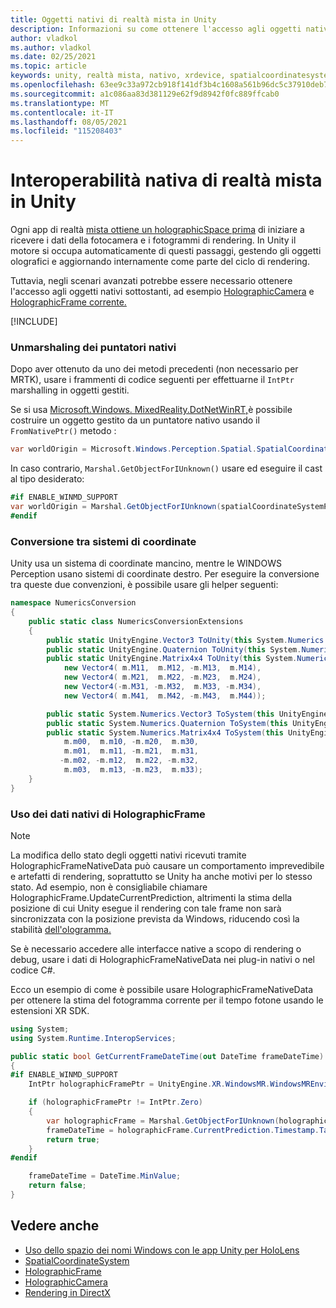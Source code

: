 ```yaml
---
title: Oggetti nativi di realtà mista in Unity
description: Informazioni su come ottenere l'accesso agli oggetti nativi olografici sottostanti in Unity usando lo spazio dei nomi XR.
author: vladkol
ms.author: vladkol
ms.date: 02/25/2021
ms.topic: article
keywords: unity, realtà mista, nativo, xrdevice, spatialcoordinatesystem, olographicframe, olographiccamera, ispatialcoordinatesystem, iholographicframe, iholographiccamera, getnativeptr, visore VR di realtà mista, visore VR windows mixed reality, visore VR di realtà virtuale
ms.openlocfilehash: 63ee9c33a972cb918f141df3b4c1608a561b96dc5c37910deb77b089f7be69b8
ms.sourcegitcommit: a1c086aa83d381129e62f9d8942f0fc889ffcab0
ms.translationtype: MT
ms.contentlocale: it-IT
ms.lasthandoff: 08/05/2021
ms.locfileid: "115208403"
---
```

# <a name="mixed-reality-native-interop-in-unity"></a>Interoperabilità nativa di realtà mista in Unity

Ogni app di realtà [mista ottiene un holographicSpace prima](../native/getting-a-holographicspace.md) di iniziare a ricevere i dati della fotocamera e i fotogrammi di rendering. In Unity il motore si occupa automaticamente di questi passaggi, gestendo gli oggetti olografici e aggiornando internamente come parte del ciclo di rendering.

Tuttavia, negli scenari avanzati potrebbe essere necessario ottenere l'accesso agli oggetti nativi sottostanti, ad esempio <a href="/uwp/api/windows.graphics.holographic.holographiccamera" target="_blank">HolographicCamera</a> e <a href="/uwp/api/windows.graphics.holographic.holographicframe" target="_blank">HolographicFrame corrente.</a>

[!INCLUDE[](includes/unity-native-ptrs.md)]

### <a name="unmarshaling-native-pointers"></a>Unmarshaling dei puntatori nativi

Dopo aver ottenuto da uno dei metodi precedenti (non necessario per MRTK), usare i frammenti di codice seguenti per effettuarne il `IntPtr` marshalling in oggetti gestiti.

Se si usa [Microsoft.Windows. MixedReality.DotNetWinRT,](https://www.nuget.org/packages/Microsoft.Windows.MixedReality.DotNetWinRT)è possibile costruire un oggetto gestito da un puntatore nativo usando il `FromNativePtr()` metodo :

```cs
var worldOrigin = Microsoft.Windows.Perception.Spatial.SpatialCoordinateSystem.FromNativePtr(spatialCoordinateSystemPtr);
```

In caso contrario, `Marshal.GetObjectForIUnknown()` usare ed eseguire il cast al tipo desiderato:

```cs
#if ENABLE_WINMD_SUPPORT
var worldOrigin = Marshal.GetObjectForIUnknown(spatialCoordinateSystemPtr) as Windows.Perception.Spatial.SpatialCoordinateSystem;
#endif
```

### <a name="converting-between-coordinate-systems"></a>Conversione tra sistemi di coordinate

Unity usa un sistema di coordinate mancino, mentre le WINDOWS Perception usano sistemi di coordinate destro. Per eseguire la conversione tra queste due convenzioni, è possibile usare gli helper seguenti:

```cs
namespace NumericsConversion
{
    public static class NumericsConversionExtensions
    {
        public static UnityEngine.Vector3 ToUnity(this System.Numerics.Vector3 v) => new UnityEngine.Vector3(v.X, v.Y, -v.Z);
        public static UnityEngine.Quaternion ToUnity(this System.Numerics.Quaternion q) => new UnityEngine.Quaternion(q.X, q.Y, -q.Z, -q.W);
        public static UnityEngine.Matrix4x4 ToUnity(this System.Numerics.Matrix4x4 m) => new UnityEngine.Matrix4x4(
            new Vector4( m.M11,  m.M12, -m.M13,  m.M14),
            new Vector4( m.M21,  m.M22, -m.M23,  m.M24),
            new Vector4(-m.M31, -m.M32,  m.M33, -m.M34),
            new Vector4( m.M41,  m.M42, -m.M43,  m.M44));

        public static System.Numerics.Vector3 ToSystem(this UnityEngine.Vector3 v) => new System.Numerics.Vector3(v.x, v.y, -v.z);
        public static System.Numerics.Quaternion ToSystem(this UnityEngine.Quaternion q) => new System.Numerics.Quaternion(q.x, q.y, -q.z, -q.w);
        public static System.Numerics.Matrix4x4 ToSystem(this UnityEngine.Matrix4x4 m) => new System.Numerics.Matrix4x4(
            m.m00,  m.m10, -m.m20,  m.m30,
            m.m01,  m.m11, -m.m21,  m.m31,
           -m.m02, -m.m12,  m.m22, -m.m32,
            m.m03,  m.m13, -m.m23,  m.m33);
    }
}
```

### <a name="using-holographicframe-native-data"></a>Uso dei dati nativi di HolographicFrame

> [!NOTE]
> La modifica dello stato degli oggetti nativi ricevuti tramite HolographicFrameNativeData può causare un comportamento imprevedibile e artefatti di rendering, soprattutto se Unity ha anche motivi per lo stesso stato.  Ad esempio, non è consigliabile chiamare HolographicFrame.UpdateCurrentPrediction, altrimenti la stima della posizione di cui Unity esegue il rendering con tale frame non sarà sincronizzata con la posizione prevista da Windows, riducendo così la stabilità [dell'ologramma.](../platform-capabilities-and-apis/hologram-stability.md)

Se è necessario accedere alle interfacce native a scopo di rendering o debug, usare i dati di HolographicFrameNativeData nei plug-in nativi o nel codice C#.

Ecco un esempio di come è possibile usare HolographicFrameNativeData per ottenere la stima del fotogramma corrente per il tempo fotone usando le estensioni XR SDK.

```cs
using System;
using System.Runtime.InteropServices;

public static bool GetCurrentFrameDateTime(out DateTime frameDateTime)
{
#if ENABLE_WINMD_SUPPORT
    IntPtr holographicFramePtr = UnityEngine.XR.WindowsMR.WindowsMREnvironment.CurrentHolographicRenderFrame;

    if (holographicFramePtr != IntPtr.Zero)
    {
        var holographicFrame = Marshal.GetObjectForIUnknown(holographicFramePtr) as Windows.Graphics.Holographic.HolographicFrame;
        frameDateTime = holographicFrame.CurrentPrediction.Timestamp.TargetTime.DateTime;
        return true;
    }
#endif

    frameDateTime = DateTime.MinValue;
    return false;
}
```

## <a name="see-also"></a>Vedere anche

* [Uso dello spazio dei nomi Windows con le app Unity per HoloLens](using-the-windows-namespace-with-unity-apps-for-hololens.md)
* <a href="/uwp/api/windows.perception.spatial.spatialcoordinatesystem" target="_blank">SpatialCoordinateSystem</a>
* <a href="/uwp/api/windows.graphics.holographic.holographicframe" target="_blank">HolographicFrame</a>
* <a href="/uwp/api/windows.graphics.holographic.holographiccamera" target="_blank">HolographicCamera</a>
* [Rendering in DirectX](../native/rendering-in-directx.md)
